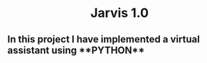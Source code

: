 <h1 align="center">Jarvis 1.0</h1>

<h2>In this project I have implemented a virtual assistant using **PYTHON** </h2>
